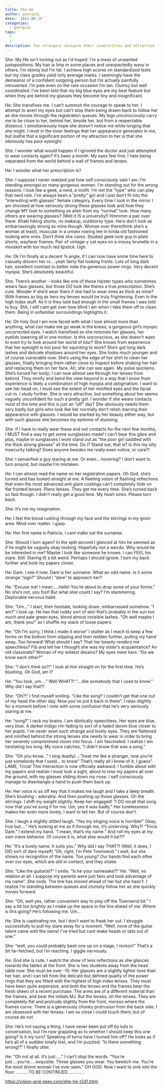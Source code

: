 ```yaml
---
title: She-He
author: georgiaL
date: '2012-08-23'
categories:
  - georgiaL
tags:
  - 
  - 
description: Two strangers navigate their insecurities and attraction through glasses, revealing hidden vulnerabilities in their lives.
---
```

She:  My life isn't turning out as I'd hoped.  I'm a mess of unwanted juxtapositions.   My hair is limp in some places and unexpectedly wavy in others.  I’m skinny but I’m fat.  I achieve high scores on standardized tests but my class grades yield only average marks. I seemingly have the demeanor of a confident outgoing person but I’m actually painfully introverted.  I’m pale even on the rare occasion I’m tan.  Clumsy but well coordinated.  I’ve been told that my big blue eyes are my best feature but when they are behind my glasses they become tiny and insignificant.

He:  She transfixes me.  I can’t summon the courage to speak to her.  I attempt to avert my eyes but can’t stop them being drawn back to follow her as she moves through the registration queues.  My legs unconsciously carry me to be close to her, behind her, beside her, but from a respectable distance.  I simultaneously hope she doesn’t notice me while longing that she might.   I revel in the inner feelings that her appearance generates in me, but loathe that a significant portion of my attraction to her is that she obviously has poor eyesight.

She:  I wonder what would happen if I ignored the doctor and just attempted to wear contacts again?  It’s been a month.  My eyes feel fine.  I hate being separated from the world behind a wall of frames and lenses.

He:  I wonder what her prescription is?

She:  I suppose I never realized just how self consciously vain I am.   I’m standing amongst so many gorgeous women.  I’m standing out for the wrong reasons.  I look like a geek, a nerd, a misfit. I’m not the “type” who can play that nerd role.  I’ve always been a “pretty” girl and I just don’t fit into the “interesting with glasses” female category.  Every time I look in the mirror I am shocked at how seriously strong these glasses look and how they change MY look to something so alien from my “normal” look. How many others are wearing glasses?   (Well it IS a university!)  Hmmmm a pair over there.  Khaki hiking shorts, no makeup, outdoorsy type.  Hers don’t look as embarrassingly strong as mine though.  Woman over there(think she’s a woman at least), muscular in a unisex rowing tee in kinda old fashioned looking wire ones.  Don’t think she cares.  Studied geek look guy in plaid shorts, wayfarer frames.  Pair of vintage-y cat eyes on a mousy brunette in a miniskirt with too much red lipstick.  Ugh.  

He:  Ok I’m finally at  a decent ¾ angle, if I can now have some time here to casually discern her rx….yeah fairly flat looking fronts.  Lots of long dark hair, excellent contrast to better note the generous power rings.  Very decent myopia.  She’s absolutely beautiful.

She:   There’s another – looks like one of those hipster types who sometimes wears faux glasses, but those DO look like theres a true prescription.  She’s cute.   Wonder if she’d wear them if she had to wear ones as thick as mine?  With frames as big as hers my lenses would be truly frightening.  Even in the high index stuff.  As it is they look bad enough in the small frames I was told to buy.  Shit, I still cant get over how blind I am when I take them off to clean them.  Being in unfamiliar surroundings highlights it.

He:  Oh holy God I am now faced with what I love almost more than anything, what can make me go weak in the knees;  a gorgeous girl’s myopic uncorrected eyes.   I watch transfixed as she removes her glasses, her eyelids lowering all in one motion.  Is this unconscious, as she doesn’t want to even try to look around her world of blur?  She knows from experience that her eyesight is too poor for squinting to work?  She’s got long dark lashes and delicate shadows around her eyes.  She looks much younger and of course vulnerable now.  She’s using the edge of her shirt to clean her glasses, finally bringing them rather close to inspect before shaking her hair and replacing them on her face.  Ah, she can see again.  My pulse quickens.  She’s turned her body; I can now almost see through her lenses from behind.  They minify and bend the view beyond in a way that I know from experience is likely a combination of high myopia and astigmatism.  I want to see her head on, I must see the extent of her minified eyes and the facial cut-in.   I study further.  She is very attractive,  but something about her seems vaguely unconfident for such a pretty girl.  I wonder if she wears contacts most of the time and this is just an “off” day?  She obviously needs them very badly but girls who look like her normally don’t relish marring their appearance with glasses.  I would be startled by her beauty either way, but with such glasses she becomes my epitome of stunning.

She:  If I have to really wear these and not contacts for the next few months, I MUST find a way to get some sunglasses made!  I can’t bear this glare and plus, maybe in sunglasses I wont stand out as “the poor girl saddled with the thick strong glasses” all the time.  Do I?  Stand out, that is?  Is this my silly insecurity talking?  Does anyone besides me really even notice, or care?!

She:  I sense/feel a guy staring at me.  Or even….hovering?  I don’t want to turn around, but maybe I’m mistaken.

He:  I can almost read the name on her registration papers.  Oh God, she’s turned and has looked straight at me.  A fleeting vision of flashing reflections that even the most advanced anti glare coatings can’t completely hide on flat fronted lenses.  Plano lenses.  They get me every time.  She’s turned back so fast though.  I didn’t really get a good look.  My heart sinks.  Please turn back.

She:  It’s not my imagination.  

He:   I feel the blood rushing through my face and the stirrings in my groin area.  Mind over matter.  I gasp.

He:  Her first name is Patricia.  I cant make out the surname.  

She:  Should I turn again?  In the split second I glanced at him he seemed as if he might be vaguely okay looking.  Hopefully not a weirdo. Why would he be interested in me?  Maybe I look like someone he knows.  I can FEEL his stare.  Still.  Staring IS a bit weird.  Perhaps I should ignore.  I turn my back further and hold my papers closer.

He:  Dare.  I see it now.  Dare is her surname.  What an odd name.  Is it some strange “sign?”  Should I “dare” to approach her?

He:  “Excuse me!  I mean…..hello!  You’re about to drop some of your forms.”  No she’s not, you fool!  But what else could I say?  I’m stammering.  Deplorable nervous habit.

She:  “Um…”  I start, then hesitate, looking down, embarrassed somehow.  “I am?”  I look up.  He has that ruddy sort of skin that’s probably in the sun too much and pale green eyes, blond almost invisible lashes.  “Oh well maybe I am, thank you!” as I shuffle my stack of loose papers.  

He:  “Oh I’m sorry, I think I made it worse”  I stutter as I reach to keep a few forms on the bottom from slipping and then redden further, pulling my hand away.  Too forward!  What should I say?  That her beauty renders me speechless?  Fib and tell her I thought she was my sister’s acquaintance?  An old classmate?  Woman of my wildest dreams?  My eyes meet hers.  “Do we know each other?”  

She:  “I don’t think so?!”  I look at him straight on for the first time.  He’s blushing.  Oh God, am I?

He:  “You look, um….”  Well WHAT?!    “….like somebody that I used to know.”  Why did I say that?!

She:  “Oh?!”  I find myself smiling.  “Like the song?  I couldn’t get that one out of my head the other day.  Now you’ve put it back in there”.  I relax slightly for a moment before I note with some confusion that he’s very seriously staring at me.

He:  “song?”  I rack my brains.  I am idiotically speechless.  Her eyes are blue, very blue.  A darker indigo rim fading to sort of a faded denim blue closer to her pupils.  I’ve never seen such strange and lovely eyes. They are flattened and minified behind the strong lenses she needs to wear in order to bring her severely compromised vision into focus.  I am fascinated.   I realize I am hesitating too long.  My voice catches, “I didn’t know that was a song.”

She:  “Oh you know…”  I sing (badly)  …”treat me like a stranger, now you’re just somebody that I used….to know”  That’s really all I know of it, I guess”.  LAME, Tricia!  This interaction is now officially awkward.  I fumble about with my papers and realize I must look a sight, about to lose my papers all over the ground, with my glasses sliding down my nose.  I self consciously manage to disentangle a hand to push them back up.

He:  Her voice is so off key that it makes me laugh and I take a deep breath.  She’s blushing - adorably.  And then pushing up those glasses.  Oh the stirrings.  I shift my weight slightly.  Keep her engaged!  “I DO recall that song now that you’ve sung it for me.  Um, yes it was badly.”   Her tunelessness makes her even more lovely, I want to tell her.  But of course don’t.

She:  I laugh a slightly stilted laugh.  “Yes my singing voice is horrible!”  Okay, true but….”  He’s looking at me as if through me, it’s unnerving.  Why?!  “Tricia Dare.”  I extend my hand.  “I mean, that’s my name.”  And roll my eyes at my own inane behavior.  Of course it is, what else would it be?!?

He:  “It’s a lovely name.  It suits you.”  Why did I say THAT?!  (Well, it does, I DID sort of dare myself) “Oh, right, I’m Pete Townsend.”  I wait, but she shows no recognition of the name.  Too young?  Our hands find each other over our eyes, which are still in contact, and they shake.

She:  “Like the guitarist?”  I smile.  “Is he your namesake?!”
He:  “Well, no relation at all.  I suppose my parents were just fans and took advantage of my name”.  She nods.  The line has moved ahead of her but she hasn’t.  I realize I’m standing between queues and clumsily follow her as she quickly moves forward.

She:  “Oh, well yes, rather convenient way to play off the Townsend bit.”  I say a bit too brightly as I make up the space in the line ahead of me.  Where is this going?  He’s following me.  Um…

He:  She is captivating me, but I don’t want to freak her out.  I struggle successfully to pull my stare away for a moment.  “Well, none of the guitar talent came with the name!  I’ve tried but cant make heads or tails out of one.”

She:  “well, you could probably bash one up on a stage, I reckon!”  That’s a bit far-fetched, but I’m reaching.  I giggle nervously.  

He:  God she is cute.  I watch the show of lens reflections as she glances towards the tables at the front.  She is two students away from the head table now.  She must be over -10.  Her glasses are a slightly lighter tone than her hair, and I can tell from the delicate but defined quality of the power rings that they are fitted with the highest of high index lenses.  They must have been quite expensive, and both the lenses and the frames bear the fresh sheen of a recent purchase.  The arms are of a different material than the frames, and bear the initials MJ.  But the lenses, oh the lenses.  They are completely flat and protrude slightly from the front, moreso where the frames curve.  There is a generously chunky protrusion from the back side.   I am obsessed with her lenses.  I am so close I could touch them, but of course do not.  

She:  He’s not saying a thing.  I have never been put off by lulls in conversation, but I’m now grappling as to whether I should keep this one going?  Is it my turn?  Speaking of turns have I turned him off?  He looks as if he’s all of a sudden totally lost, and I’m puzzled.  “Is there something wrong!?”  I finally utter.

He:  “Oh not at all.  It’s just…..”   I can’t stop the words.   “You’re just….you’re…..exquisite.  Those glasses you wear.  You bewitch me. You’re the most divine woman I’ve ever seen.”  OH GOD.  Now I want to sink into the floor.
                                                                   ..........TO BE CONTINUED..............

https://vision-and-spex.com/she-he-t241.html
